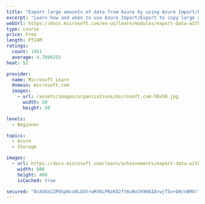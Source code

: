 ```yaml
---
title: "Export large amounts of data from Azure by using Azure Import/Export"
excerpt: "Learn how and when to use Azure Import/Export to copy large amounts of data from Azure"
webUrl: https://docs.microsoft.com/en-us/learn/modules/export-data-with-azure-import-export/
type: course
price: Free
length: PT24M
ratings:
  count: 1951
  average: 4.7806253
heat: 52

provider:
  name: Microsoft Learn
  domain: microsoft.com
  images:
    - url: /assets/images/organizations/microsoft.com-50x50.jpg
      width: 50
      height: 50

levels:
  - Beginner

topics:
  - Azure
  - Storage

images:
  - url: https://docs.microsoft.com/learn/achievements/export-data-with-azure-import-export-social.png
    width: 800
    height: 400
    isCached: true

secured: "0xXdXm2ZPOkpNco8LGOtrwRV6LPNzKD2ft6uNoCK966IArwjT5x+bH/nBMXrlEiFqZ04ZsJIb1lnXwOXPmnZ48pphkLVR2p9/eKgOh4kg+8RREw9z0t01+ALQpaLQ9f7BoNicPQFDIfmeCgpYmI7wbwrovlVs/HSrp3HdeDU+u4X/z5oT9sqVrmTXDKKw0Bt6jo3V7hzXiwCPshFIUeFTJdk7n75Y1I+VYGuwnIFyYxiNYqacK+nWoxguTKjpaBo+KSIWYRezpCkw3pUAzdceWyHo96DxC7NXyAD/rgoCC5HGQONhVnAempTunAxaNKu+AUjbCWlsTd8CBJzhecVhssCJzqAZ4x8/olTvFA0zOH7ZzBiqfv9FCbM80VSfEUnQDKj7fDHk/xR4UGWtPhVzJR0eWMyC3rf/0abgZQdJug=;RvraFdByfzbLMTKCuDGbQQ=="
---
```


